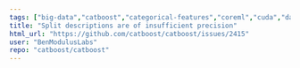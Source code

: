 ```yaml
---
tags: ["big-data","catboost","categorical-features","coreml","cuda","data-mining","data-science","decision-trees","feature-request","gbdt","gbm","gpu","gpu-computing","gradient-boosting","kaggle","machine-learning","python","r","tutorial"]
title: "Split descriptions are of insufficient precision"
html_url: "https://github.com/catboost/catboost/issues/2415"
user: "BenModulusLabs"
repo: "catboost/catboost"
---
```


